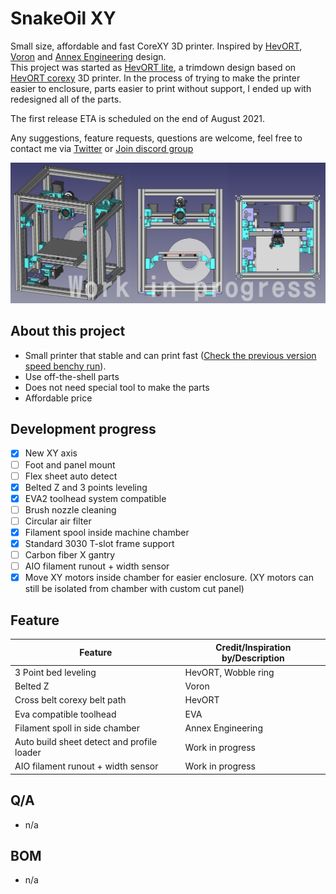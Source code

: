 # SnakeOil XY

Small size, affordable and fast CoreXY 3D printer. Inspired by [HevORT](https://miragec79.github.io/HevORT/), [Voron](https://vorondesign.com/) and [Annex Engineering](https://github.com/Annex-Engineering) design.  
This project was started as [HevORT lite](https://github.com/ChipCE/HevORT-lite), a trimdown design based on [HevORT corexy](https://miragec79.github.io/HevORT/) 3D printer. In the process of trying to make the printer easier to enclosure, parts easier to print without support, I ended up with redesigned all of the parts.

The first release ETA is scheduled on the end of August 2021.

Any suggestions, feature requests, questions are welcome, feel free to contact me via [Twitter](https://twitter.com/ChipMaple) or [Join discord group](https://discord.gg/WZVP2HuAag)

![Banner](./Doc/img/banner.png)

## About this project

- Small printer that stable and can print fast ([Check the previous version speed benchy run](https://www.youtube.com/watch?v=qDmU6JHQ-gc)).
- Use off-the-shell parts
- Does not need special tool to make the parts
- Affordable price

## Development progress

- [x] New XY axis
- [ ] Foot and panel mount
- [ ] Flex sheet auto detect
- [x] Belted Z and 3 points leveling
- [x] EVA2 toolhead system compatible
- [ ] Brush nozzle cleaning
- [ ] Circular air filter
- [x] Filament spool inside machine chamber
- [x] Standard 3030 T-slot frame support
- [ ] Carbon fiber X gantry
- [ ] AIO filament runout + width sensor
- [x] Move XY motors inside chamber for easier enclosure. (XY motors can still be isolated from chamber with custom cut panel)

## Feature

| Feature                                    | Credit/Inspiration by/Description |
| ------------------------------------------ | --------------------------------- |
| 3 Point bed leveling                       | HevORT, Wobble ring               |
| Belted Z                                   | Voron                             |
| Cross belt corexy belt path                | HevORT                            |
| Eva compatible toolhead                    | EVA                               |
| Filament spoll in side chamber             | Annex Engineering                 |
| Auto build sheet detect and profile loader | Work in progress                  |
| AIO filament runout + width sensor  | Work in progress                  |

## Q/A

- n/a

## BOM

- n/a
